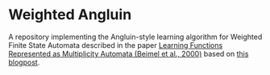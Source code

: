 # Weighted Angluin
A repository implementing the Angluin-style learning algorithm for Weighted Finite State Automata described in the paper [Learning Functions Represented as Multiplicity
Automata (Beimel et al., 2000)](https://dl.acm.org/doi/pdf/10.1145/337244.337257) based on [this blogpost](https://games-automata-play.github.io/blog/angluin_learning/).
